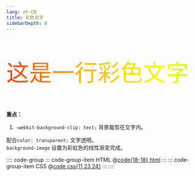 ```yaml
---
lang: zh-CN
title: 彩色文字
sidebarDepth: 0
---
```


<p class="color-font">这是一行彩色文字</p>

<style>
@keyframes color-font-text {
  0% {
    background-position: 0%;
  }
  100% {
    background-position: 300%;
  }
}
</style>

<style scoped>
.color-font {
  font-size: 60px;
  background-position: 0%;
  animation: color-font-text 3s linear infinite;
  background-image: linear-gradient(
    90deg,
    #ff0000,
    #ffa500,
    #ffff00,
    #00ff00,
    #00a5ff,
    #0000ff,
    #a500ff
  );
  background-clip: text;
  -webkit-background-clip: text;
  color: transparent;
  background-size: 300%;
}
</style>


**重点：**

1. `-webkit-background-clip: text;` 背景裁剪在文字内。

配合`color: transparent;` 文字透明。  
`background-image` 设置为彩虹色的线性渐变完成。


:::: code-group
::: code-group-item HTML
@[code{18-18} html](./index.html)
:::
::: code-group-item CSS
@[code css{11,23,24}](./style.css)
:::
::::

